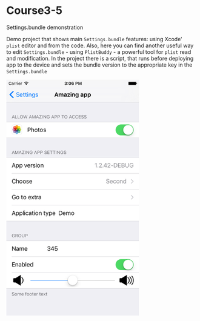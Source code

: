 # Course3-5
Settings.bundle demonstration

Demo project that shows main `Settings.bundle` features: using Xcode' `plist` editor and from the code.
Also, here you can find another useful way to edit `Settings.bundle` - using `PlistBuddy` - a powerful tool for
`plist` read and modification. In the project there is a script, that runs before deploying app to the device
and sets the bundle version to the appropriate key in the `Settings.bundle`

<img src="https://raw.githubusercontent.com/Azat92/Course3-5/master/settings.bundle.png" alt="Setings.bundle"
width=350px>

